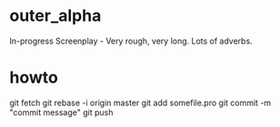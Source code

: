 outer_alpha
===========

In-progress Screenplay - Very rough, very long. Lots of adverbs.

howto
=====

git fetch
git rebase -i origin master
git add somefile.pro
git commit -m "commit message"
git push
